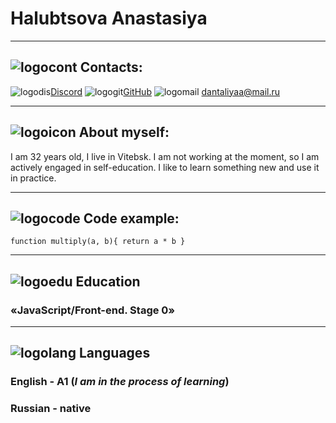 # Halubtsova Anastasiya

***
## ![logocont](https://www.lapar-the.fr/modules/blockreassurance/img/reassurance-3-1.jpg) Contacts:
![logodis](https://www.baikalctf.ru/attachments/Image/dc.png)[Discord](https://discordapp.com/users/560855524233576450)
  ![logogit](https://raw.githubusercontent.com/bipio-server/bip-pod-github/master/github.png)[GitHub](https://github.com/Dantaliyaa)
![logomail](https://3.bp.blogspot.com/-ujn5KWoYfEg/XCvZSlJ-xDI/AAAAAAAAAaI/dwCZz_peDHoIMquM2A_q9SbXjKpY_nVjwCLcBGAs/s1600/mail.png) dantaliyaa@mail.ru
***

## ![logoicon](https://www.solutionsfitness.com/wp-content/uploads/2017/11/icon-achieve.png) About myself:
I am 32 years old, I live in Vitebsk. I am not working at the moment, so I am actively engaged in self-education. I like to learn something new and use it in practice.
***

## ![logocode](https://i.stack.imgur.com/oF9z6.png?s=32&g=1) Code example:
`function multiply(a, b){
  return a * b
}`
***

## ![logoedu](https://i1.wp.com/arteninaoltu.com/wp-content/uploads/2015/04/gears31.png) Education
### «JavaScript/Front-end. Stage 0»

***

## ![logolang](https://www.poems-and-quotes.com/img/photos/50/506288_tb.png) Languages
### English - A1 (*I am in the process of learning*)
### Russian - native